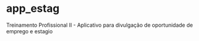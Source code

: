 # app_estag
Treinamento Profissional II - Aplicativo para divulgação de oportunidade de emprego e estagio
